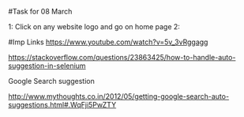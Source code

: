 #Task for 08 March

1: Click on any website logo and go on home page
2: 






#Imp Links
https://www.youtube.com/watch?v=5v_3vRggagg

https://stackoverflow.com/questions/23863425/how-to-handle-auto-suggestion-in-selenium

Google Search suggestion

http://www.mythoughts.co.in/2012/05/getting-google-search-auto-suggestions.html#.WqFji5PwZTY
